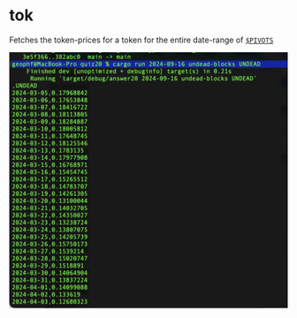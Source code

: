 # tok

Fetches the token-prices for a token for the entire date-range of
[`$PIVOTS`](../../data-files/csv/pivots.csv)

![$UNDEAD price-chart from coingecko](../../quizzes/quiz20/imgs/UNDEAD-prices.png)
